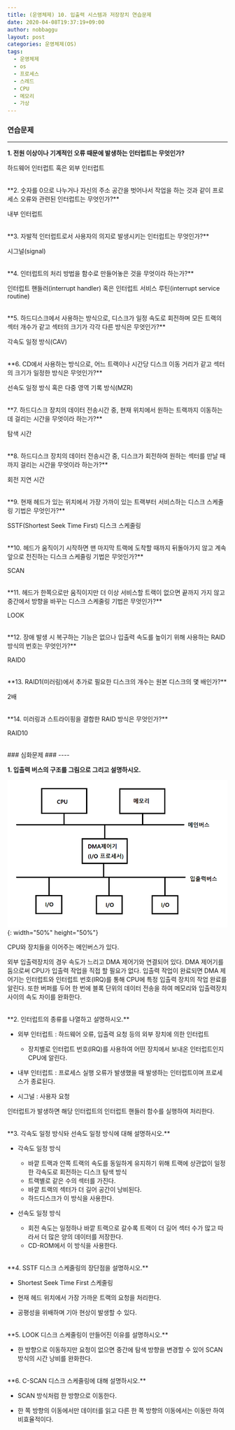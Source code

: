 ```yaml
---
title: (운영체제) 10. 입출력 시스템과 저장장치 연습문제
date: 2020-04-08T19:37:19+09:00
author: nobbaggu
layout: post
categories: 운영체제(OS)
tags:
  - 운영체제
  - os
  - 프로세스
  - 스레드
  - CPU
  - 메모리
  - 가상
---
```


### 연습문제 ###
----

**1. 전원 이상이나 기계적인 오류 때문에 발생하는 인터럽트는 무엇인가?**

하드웨어 인터럽트 혹은 외부 인터럽트

<br>
**2. 숫자를 0으로 나누거나 자신의 주소 공간을 벗어나서 작업을 하는 것과 같이 프로세스 오류와 관련된 인터럽트는 무엇인가?**

내부 인터럽트

<br>
**3. 자발적 인터럽트로서 사용자의 의지로 발생시키는 인터럽트는 무엇인가?**

시그널(signal)

<br>
**4. 인터럽트의 처리 방법을 함수로 만들어놓은 것을 무엇이라 하는가?**

인터럽트 핸들러(interrupt handler) 혹은 인터럽트 서비스 루틴(interrupt service routine)

<br>
**5. 하드디스크에서 사용하는 방식으로, 디스크가 일정 속도로 회전하며 모든 트랙의 섹터 개수가 같고 섹터의 크기가 각각 다른 방식은 무엇인가?**

각속도 일정 방식(CAV)

<br>
**6. CD에서 사용하는 방식으로, 어느 트랙이나 시간당 디스크 이동 거리가 같고 섹터의 크기가 일정한 방식은 무엇인가?**

선속도 일정 방식 혹은 다중 영역 기록 방식(MZR)

<br>
**7. 하드디스크 장치의 데이터 전송시간 중, 현재 위치에서 원하는 트랙까지 이동하는데 걸리는 시간을 무엇이라 하는가?**

탐색 시간

<br>
**8. 하드디스크 장치의 데이터 전송시간 중, 디스크가 회전하여 원하는 섹터를 만날 때까지 걸리는 시간을 무엇이라 하는가?**

회전 지연 시간

<br>
**9. 현재 헤드가 있는 위치에서 가장 가까이 있는 트랙부터 서비스하는 디스크 스케줄링 기법은 무엇인가?**

SSTF(Shortest Seek Time First) 디스크 스케줄링

<br>
**10. 헤드가 움직이기 시작하면 맨 마지막 트랙에 도착할 때까지 뒤돌아가지 않고 계속 앞으로 전진하는 디스크 스케줄링 기법은 무엇인가?**

SCAN

<br>
**11. 헤드가 한쪽으로만 움직이지만 더 이상 서비스할 트랙이 없으면 끝까지 가지 않고 중간에서 방향을 바꾸는 디스크 스케줄링 기법은 무엇인가?**

LOOK

<br>
**12. 장애 발생 시 복구하는 기능은 없으나 입출력 속도를 높이기 위해 사용하는 RAID 방식의 번호는 무엇인가?**

RAID0

<br>
**13. RAID1(미러링)에서 추가로 필요한 디스크의 개수는 원본 디스크의 몇 배인가?**

2배

<br>
**14. 미러링과 스트라이핑을 결합한 RAID 방식은 무엇인가?**

RAID10

<br>
### 심화문제 ###
----

**1. 입출력 버스의 구조를 그림으로 그리고 설명하시오.**

![systembus](/images/operating_systems/10/systembus.png){: width="50%" height="50%"}

CPU와 장치들을 이어주는 메인버스가 있다.

외부 입출력장치의 경우 속도가 느리고 DMA 제어기와 연결되어 있다. DMA 제어기를 둠으로써 CPU가 입출력 작업을 직접 할 필요가 없다. 입출력 작업이 완료되면 DMA 제어기는 인터럽트와 인터럽트 번호(IRQ)를 통해 CPU에 특정 입출력 장치의 작업 완료를 알린다. 또한 버퍼를 두어 한 번에 블록 단위의 데이터 전송을 하여 메모리와 입출력장치 사이의 속도 차이를 완화한다.

<br>
**2. 인터럽트의 종류를 나열하고 설명하시오.**

+ 외부 인터럽트 : 하드웨어 오류, 입출력 요청 등의 외부 장치에 의한 인터럽트
	+ 장치별로 인터럽트 번호(IRQ)를 사용하여 어떤 장치에서 보내온 인터럽트인지 CPU에 알린다.

+ 내부 인터럽트 : 프로세스 실행 오류가 발생했을 때 발생하는 인터럽트이며 프로세스가 종료된다.

+ 시그널 : 사용자 요청

인터럽트가 발생하면 해당 인터럽트의 인터럽트 핸들러 함수를 실행하여 처리한다.

<br>
**3. 각속도 일정 방식돠 선속도 일정 방식에 대해 설명하시오.**

+ 각속도 일정 방식
	+ 바깥 트랙과 안쪽 트랙의 속도를 동일하게 유지하기 위해 트랙에 상관없이 일정한 각속도로 회전하는 디스크 탐색 방식
	+ 트랙별로 같은 수의 섹터를 가진다.
	+ 바깥 트랙의 섹터가 더 길어 공간이 낭비된다.
	+ 하드디스크가 이 방식을 사용한다.

+ 선속도 일정 방식
	+ 회전 속도는 일정하나 바깥 트랙으로 갈수록 트랙이 더 길어 섹터 수가 많고 따라서 더 많은 양의 데이터를 저장한다.
	+ CD-ROM에서 이 방식을 사용한다.

<br>
**4. SSTF 디스크 스케줄링의 장단점을 설명하시오.**

+ Shortest Seek Time First 스케줄링

+ 현재 헤드 위치에서 가장 가까운 트랙의 요청을 처리한다.

+ 공평성을 위배하며 기아 현상이 발생할 수 있다.

<br>
**5. LOOK 디스크 스케줄링이 만들어진 이유를 설명하시오.**

+ 한 방향으로 이동하지만 요청이 없으면 중간에 탐색 방향을 변경할 수 있어 SCAN 방식의 시간 낭비를 완화한다.

<br>
**6. C-SCAN 디스크 스케줄링에 대해 설명하시오.**

+ SCAN 방식처럼 한 방향으로 이동한다.

+ 한 쪽 방향의 이동에서만 데이터를 읽고 다른 한 쪽 방향의 이동에서는 이동만 하여 비효율적이다.
